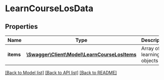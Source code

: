 # LearnCourseLosData

## Properties
Name | Type | Description | Notes
------------ | ------------- | ------------- | -------------
**items** | [**\Swagger\Client\Model\LearnCourseLosItems**](LearnCourseLosItems.md) | Array of learning objects | 

[[Back to Model list]](../README.md#documentation-for-models) [[Back to API list]](../README.md#documentation-for-api-endpoints) [[Back to README]](../README.md)



